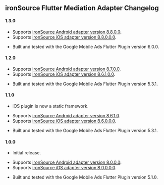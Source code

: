 ## ironSource Flutter Mediation Adapter Changelog

#### 1.3.0
- Supports [ironSource Android adapter version 8.8.0.0](https://github.com/googleads/googleads-mobile-android-mediation/blob/main/ThirdPartyAdapters/ironsource/CHANGELOG.md#version-8800).
- Supports [ironSource iOS adapter version 8.8.0.0.0](https://github.com/googleads/googleads-mobile-ios-mediation/blob/main/adapters/IronSource/CHANGELOG.md#version-88000).
* Built and tested with the Google Mobile Ads Flutter Plugin version 6.0.0.

#### 1.2.0
- Supports [ironSource Android adapter version 8.7.0.0](https://github.com/googleads/googleads-mobile-android-mediation/blob/main/ThirdPartyAdapters/ironsource/CHANGELOG.md#version-8700).
- Supports [ironSource iOS adapter version 8.6.1.0.0](https://github.com/googleads/googleads-mobile-ios-mediation/blob/main/adapters/IronSource/CHANGELOG.md#version-86100).
* Built and tested with the Google Mobile Ads Flutter Plugin version 5.3.1.

#### 1.1.0
* iOS plugin is now a static framework.
- Supports [ironSource Android adapter version 8.6.1.0](https://github.com/googleads/googleads-mobile-android-mediation/blob/main/ThirdPartyAdapters/ironsource/CHANGELOG.md#version-8610).
- Supports [ironSource iOS adapter version 8.6.0.0.0](https://github.com/googleads/googleads-mobile-ios-mediation/blob/main/adapters/IronSource/CHANGELOG.md#version-86000).
* Built and tested with the Google Mobile Ads Flutter Plugin version 5.3.1.

#### 1.0.0
* Initial release.
- Supports [ironSource Android adapter version 8.0.0.0](https://github.com/googleads/googleads-mobile-android-mediation/blob/main/ThirdPartyAdapters/ironsource/CHANGELOG.md#version-8000).
- Supports [ironSource iOS adapter version 8.0.0.0.0](https://github.com/googleads/googleads-mobile-ios-mediation/blob/main/adapters/IronSource/CHANGELOG.md#version-80000).
* Built and tested with the Google Mobile Ads Flutter Plugin version 5.1.0.
